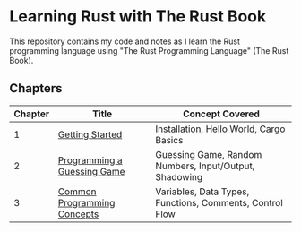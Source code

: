 # Learning Rust with The Rust Book

This repository contains my code and notes as I learn the Rust programming language using "The Rust Programming Language" (The Rust Book).

## Chapters

| Chapter | Title                                                  | Concept Covered                                          |
| ------- | ------------------------------------------------------ | -------------------------------------------------------- |
| 1       | [Getting Started](chapter_1_introduction)              | Installation, Hello World, Cargo Basics                  |
| 2       | [Programming a Guessing Game](chapter_2_guessing_game) | Guessing Game, Random Numbers, Input/Output, Shadowing   |
| 3       | [Common Programming Concepts](chapter_3_concepts)      | Variables, Data Types, Functions, Comments, Control Flow |
